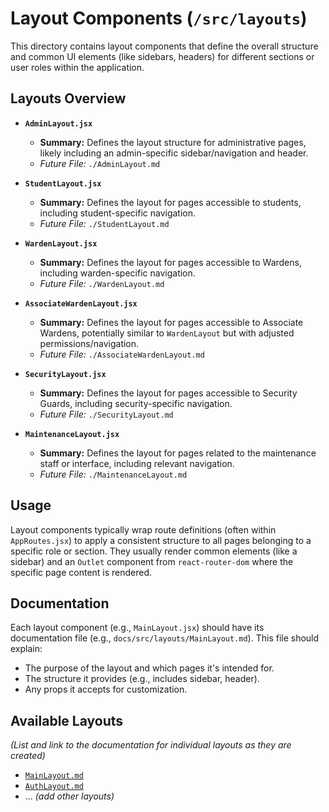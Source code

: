 # Layout Components (`/src/layouts`)

This directory contains layout components that define the overall structure and common UI elements (like sidebars, headers) for different sections or user roles within the application.

## Layouts Overview

- **`AdminLayout.jsx`**

  - **Summary:** Defines the layout structure for administrative pages, likely including an admin-specific sidebar/navigation and header.
  - _Future File:_ `./AdminLayout.md`

- **`StudentLayout.jsx`**

  - **Summary:** Defines the layout for pages accessible to students, including student-specific navigation.
  - _Future File:_ `./StudentLayout.md`

- **`WardenLayout.jsx`**

  - **Summary:** Defines the layout for pages accessible to Wardens, including warden-specific navigation.
  - _Future File:_ `./WardenLayout.md`

- **`AssociateWardenLayout.jsx`**

  - **Summary:** Defines the layout for pages accessible to Associate Wardens, potentially similar to `WardenLayout` but with adjusted permissions/navigation.
  - _Future File:_ `./AssociateWardenLayout.md`

- **`SecurityLayout.jsx`**

  - **Summary:** Defines the layout for pages accessible to Security Guards, including security-specific navigation.
  - _Future File:_ `./SecurityLayout.md`

- **`MaintenanceLayout.jsx`**
  - **Summary:** Defines the layout for pages related to the maintenance staff or interface, including relevant navigation.
  - _Future File:_ `./MaintenanceLayout.md`

## Usage

Layout components typically wrap route definitions (often within `AppRoutes.jsx`) to apply a consistent structure to all pages belonging to a specific role or section. They usually render common elements (like a sidebar) and an `Outlet` component from `react-router-dom` where the specific page content is rendered.

## Documentation

Each layout component (e.g., `MainLayout.jsx`) should have its documentation file (e.g., `docs/src/layouts/MainLayout.md`). This file should explain:

- The purpose of the layout and which pages it's intended for.
- The structure it provides (e.g., includes sidebar, header).
- Any props it accepts for customization.

## Available Layouts

_(List and link to the documentation for individual layouts as they are created)_

- [`MainLayout.md`](./MainLayout.md)
- [`AuthLayout.md`](./AuthLayout.md)
- ... _(add other layouts)_
